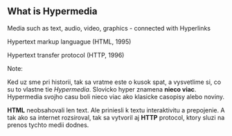 ## What is Hypermedia

<p class="fragment">Media such as text, audio, video, graphics - connected with <span class="hyper-highlight">Hyper</span>links</p>
<p class="fragment"><span class="hyper-highlight">Hyper</span>text markup languague (HTML, 1995)</p>
<p class="fragment"><span class="hyper-highlight">Hyper</span>text transfer protocol (HTTP, 1996)</p>

Note:

Ked uz sme pri historii, tak sa vratme este o kusok spat, a vysvetlime si, co su to vlastne tie *Hypermedia*.
Slovicko hyper znamena **nieco viac**. Hypermedia svojho casu boli nieco viac ako klasicke casopisy alebo noviny. 

**HTML** neobsahovali len text. Ale priniesli k textu interaktivitu a prepojenie.
A tak ako sa internet rozsiroval, tak sa vytvoril aj **HTTP** protocol, ktory sluzi na prenos tychto medii dodnes.
 
